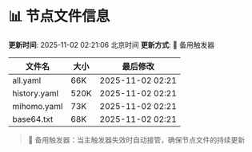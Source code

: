 # 📊 节点文件信息

**更新时间**: 2025-11-02 02:21:06 北京时间
**更新方式**: 🔄 备用触发器

| 文件名 | 大小 | 最后修改 |
|--------|------|----------|
| all.yaml | 66K | 2025-11-02 02:21 |
| history.yaml | 520K | 2025-11-02 02:21 |
| mihomo.yaml | 73K | 2025-11-02 02:21 |
| base64.txt | 68K | 2025-11-02 02:21 |

> 🔄 备用触发器：当主触发器失效时自动接管，确保节点文件的持续更新
